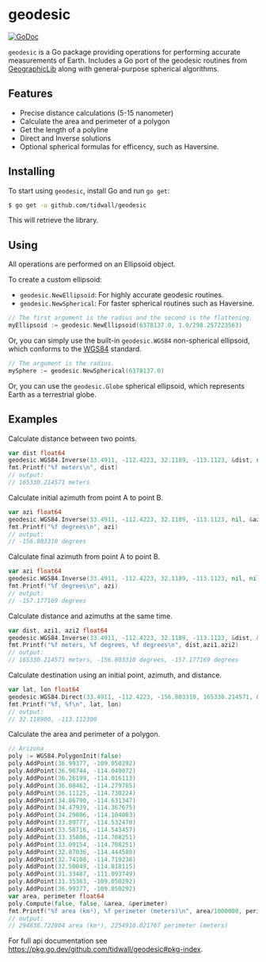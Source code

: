 # geodesic

[![GoDoc](https://godoc.org/github.com/tidwall/geodesic?status.svg)](https://godoc.org/github.com/tidwall/geodesic)

`geodesic` is a Go package providing operations for performing accurate measurements of Earth. Includes a Go port of the geodesic routines from [GeographicLib](https://geographiclib.sourceforge.io) along with general-purpose spherical algorithms.

## Features

- Precise distance calculations (5-15 nanometer)
- Calculate the area and perimeter of a polygon
- Get the length of a polyline
- Direct and Inverse solutions
- Optional spherical formulas for efficency, such as Haversine.

## Installing

To start using `geodesic`, install Go and run `go get`:

```sh
$ go get -u github.com/tidwall/geodesic
```

This will retrieve the library.

## Using 

All operations are performed on an Ellipsoid object.

To create a custom ellipsoid:
- `geodesic.NewEllipsoid`: For highly accurate geodesic routines.
- `geodesic.NewSpherical`: For faster spherical routines such as Haversine.

```go
// The first argument is the radius and the second is the flattening.
myEllipsoid := geodesic.NewEllipsoid(6378137.0, 1.0/298.257223563)
```

Or, you can simply use the built-in `geodesic.WGS84` non-spherical ellipsoid, which conforms to the [WGS84](https://en.wikipedia.org/wiki/World_Geodetic_System) standard.

```go
// The argument is the radius.
mySphere := geodesic.NewSpherical(6378137.0)
```

Or, you can use the `geodesic.Globe` spherical ellipsoid, which represents Earth as a terrestrial globe.

## Examples

Calculate distance between two points.

```go
var dist float64
geodesic.WGS84.Inverse(33.4911, -112.4223, 32.1189, -113.1123, &dist, nil, nil)
fmt.Printf("%f meters\n", dist)
// output: 
// 165330.214571 meters
```

Calculate initial azimuth from point A to point B.

```go
var azi float64
geodesic.WGS84.Inverse(33.4911, -112.4223, 32.1189, -113.1123, nil, &azi, nil)
fmt.Printf("%f degrees\n", azi)
// output:
// -156.803310 degrees
```

Calculate final azimuth from point A to point B.

```go
var azi float64
geodesic.WGS84.Inverse(33.4911, -112.4223, 32.1189, -113.1123, nil, nil, &azi)
fmt.Printf("%f degrees\n", azi)
// output:
// -157.177169 degrees
```

Calculate distance and azimuths at the same time.

```go
var dist, azi1, azi2 float64
geodesic.WGS84.Inverse(33.4911, -112.4223, 32.1189, -113.1123, &dist, &azi1, &azi2)
fmt.Printf("%f meters, %f degrees, %f degrees\n", dist,azi1,azi2)
// output:
// 165330.214571 meters, -156.803310 degrees, -157.177169 degrees
```

Calculate destination using an initial point, azimuth, and distance.

```go
var lat, lon float64
geodesic.WGS84.Direct(33.4911, -112.4223, -156.803310, 165330.214571, &lat, &lon, nil)
fmt.Printf("%f, %f\n", lat, lon)
// output: 
// 32.118900, -113.112300
```

Calculate the area and perimeter of a polygon.

```go
// Arizona
poly := WGS84.PolygonInit(false)
poly.AddPoint(36.99377, -109.050292)
poly.AddPoint(36.96744, -114.049072)
poly.AddPoint(36.26199, -114.016113)
poly.AddPoint(36.08462, -114.279785)
poly.AddPoint(36.11125, -114.730224)
poly.AddPoint(34.86790, -114.631347)
poly.AddPoint(34.47939, -114.367675)
poly.AddPoint(34.29806, -114.104003)
poly.AddPoint(33.89777, -114.532470)
poly.AddPoint(33.58716, -114.543457)
poly.AddPoint(33.35806, -114.708251)
poly.AddPoint(33.09154, -114.708251)
poly.AddPoint(32.87036, -114.444580)
poly.AddPoint(32.74108, -114.719238)
poly.AddPoint(32.50049, -114.818115)
poly.AddPoint(31.33487, -111.093749)
poly.AddPoint(31.35363, -109.050292)
poly.AddPoint(36.99377, -109.050292)
var area, perimeter float64
poly.Compute(false, false, &area, &perimeter)
fmt.Printf("%f area (km²), %f perimeter (meters)\n", area/1000000, perimeter)
// output:
// 294838.722804 area (km²), 2254910.021767 perimeter (meters)
```

For full api documentation see https://pkg.go.dev/github.com/tidwall/geodesic#pkg-index.